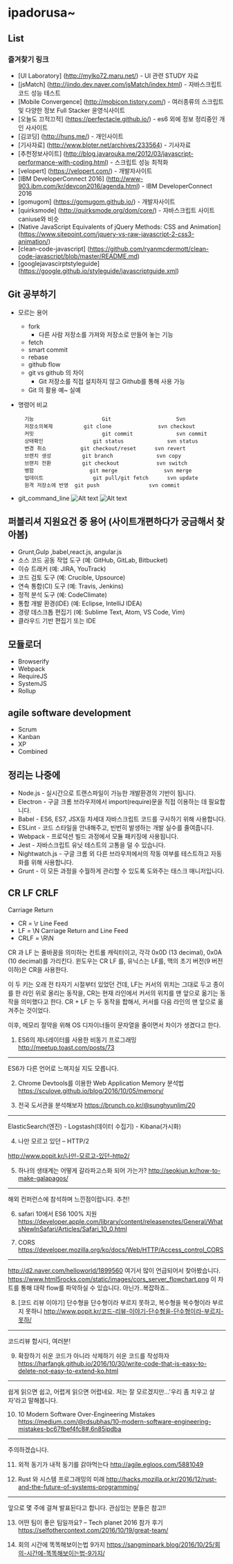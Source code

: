 # ipadorusa~

## List

### **즐겨찾기 링크**
- [UI Laboratory] (http://mylko72.maru.net/) - UI 관련 STUDY 자료
- [jsMatch] (http://jindo.dev.naver.com/jsMatch/index.html) - 자바스크립트 코드 성능 테스트
- [Mobile Convergence] (http://mobicon.tistory.com/) - 여러종류의 스크립트 및 다양한 정보 Full Stacker 윤영식사이트
- [오늘도 끄적끄적] (https://perfectacle.github.io/) - es6 외에 정보 정리중인 개인 사사이트
- [김코딩] (http://huns.me/) - 개인사이트
- [기사자료] (http://www.bloter.net/archives/233564) - 기사자료
- [추천정보사이트] (http://blog.javarouka.me/2012/03/javascript-performance-with-coding.html) - 스크립트 성능 최적화
- [velopert] (https://velopert.com/) - 개발자사이트
- [IBM DeveloperConnect 2016] (http://www-903.ibm.com/kr/devcon2016/agenda.html) - IBM DeveloperConnect 2016
- [gomugom] (https://gomugom.github.io/) - 개발자사이트
- [quirksmode] (http://quirksmode.org/dom/core/) - 자바스크립트 사이트 caniuse와 비슷
- [Native JavaScript Equivalents of jQuery Methods: CSS and Animation] (https://www.sitepoint.com/jquery-vs-raw-javascript-2-css3-animation/)
- [clean-code-javascript] (https://github.com/ryanmcdermott/clean-code-javascript/blob/master/README.md)
- [googlejavascirptstyleguide] (https://google.github.io/styleguide/javascriptguide.xml)

## **Git 공부하기**
- 모르는 용어
	- fork
	    - 다른 사람 저장소를 가져와 저장소로 만들어 놓는 기능
	- fetch
	- smart commit
	- rebase
	- github flow
	- git vs github 의 차이
	    - Git 저장소를 직접 설치하지 않고 Github를 통해 사용 가능
    - Git 의 활용 예~ 실예

- 명령어 비교

		기능           			Git 			        Svn
		저장소의복제    		git clone   			svn checkout
		커밋           		    git commit  			svn commit
		상태확인				git status  			svn status
		변경 취소			git checkout/reset 		svn revert
		브랜치 생성			git branch				svn copy
		브랜치 전환			git checkout			svn switch
		병함					git merge				svn merge
		업데이트				git pull/git fetch		svn update
		원격 저장소에 반영	git push				svn commit
- git_command_line
![Alt text](https://github.com/ipadorusa/2017_list/blob/master/img/git/git_command_line.jpg?raw=true)
![Alt text](https://github.com/ipadorusa/2017_list/blob/master/img/git/git_command_01.jpg?raw=true)

## 퍼블리셔 지원요건 중 용어 (사이트개편하다가 궁금해서 찾아봄)
- Grunt,Gulp ,babel,react.js, angular.js
- 소스 코드 공동 작업 도구 (예: GitHub, GitLab, Bitbucket)
- 이슈 트래커 (예: JIRA, YouTrack)
- 코드 검토 도구 (예: Crucible, Upsource)
- 연속 통합(CI) 도구 (예: Travis, Jenkins)
- 정적 분석 도구 (예: CodeClimate)
- 통합 개발 환경(IDE) (예: Eclipse, IntelliJ IDEA)
- 경량 데스크톱 편집기 (예: Sublime Text, Atom, VS Code, Vim)
- 클라우드 기반 편집기 또는 IDE

## 모듈로더
- Browserify
- Webpack
- RequireJS
- SystemJS
- Rollup

## agile software development
- Scrum
- Kanban
- XP
- Combined

## 정리는 나중에
- Node.js - 실시간으로 트랜스파일이 가능한 개발환경의 기반이 됩니다.
- Electron - 구글 크롬 브라우저에서 import(require)문을 직접 이용하는 데 필요합니다.
- Babel - ES6, ES7, JSX등 차세대 자바스크립트 코드를 구사하기 위해 사용합니다.
- ESLint - 코드 스타일을 안내해주고, 빈번히 발생하는 개발 실수를 줄여줍니다.
- Webpack - 프로덕션 빌드 과정에서 모듈 패키징에 사용됩니다.
- Jest - 자바스크립트 유닛 테스트의 고통을 덜 수 있습니다.
- Nightwatch.js - 구글 크롬 외 다른 브라우저에서의 작동 여부를 테스트하고 자동화를 위해 사용합니다.
- Grunt - 이 모든 과정을 수월하게 관리할 수 있도록 도와주는 태스크 매니저입니다.


## CR LF CRLF

Carriage Return
- CR = \r
Line Feed
- LF = \N
Carriage Return and Line Feed
- CRLF = \R\N

CR 과 LF 는 줄바꿈을 의미하는 컨트롤 캐릭터이고, 각각 0x0D (13 decimal), 0x0A (10 decimal)를 가리킨다.
윈도우는 CR LF 를, 유닉스는 LF를, 맥의 초기 버전(9 버전 이하)은 CR을 사용한다.

이 두 키는 오래 전 타자기 시절부터 있었던 건데,
LF는 커서의 위치는 그대로 두고 종이를 한 라인 위로 올리는 동작을,
CR는 현재 라인에서 커서의 위치를 맨 앞으로 옮기는 동작을 의미했다고 한다.
CR + LF 는 두 동작을 합해서, 커서를 다음 라인의 맨 앞으로 옮겨주는 것이었다.

이후, 메모리 절약을 위해 OS 디자이너들이 문자열을 줄이면서 차이가 생겼다고 한다.




1. ES6의 제너레이터를 사용한 비동기 프로그래밍
http://meetup.toast.com/posts/73
---
ES6가 다른 언어로 느껴지실 지도 모릅니다.

2. Chrome Devtools를 이용한 Web Application Memory 분석법
https://sculove.github.io/blog/2016/10/05/memory/

3. 전국 도서관을 분석해보자
https://brunch.co.kr/@sunghyunlim/20
---
ElasticSearch(엔진) - Logstash(데이터 수집기) - Kibana(가시화)

4. 나만 모르고 있던 – HTTP/2

http://www.popit.kr/나만-모르고-있던-http2/

5. 하나의 생태계는 어떻게 갈라파고스화 되어 가는가?
http://seokjun.kr/how-to-make-galapagos/
---
해외 컨퍼런스에 참석하며 느낀점이랍니다. 추천!

6. safari 10에서 ES6 100% 지원
https://developer.apple.com/library/content/releasenotes/General/WhatsNewInSafari/Articles/Safari_10_0.html

7. CORS
https://developer.mozilla.org/ko/docs/Web/HTTP/Access_control_CORS
- - -
http://d2.naver.com/helloworld/1899560 여기서 많이 언급되어서 찾아봤습니다.
https://www.html5rocks.com/static/images/cors_server_flowchart.png 이 차트를 통해 대략 flow를 파악하실 수 있습니다.
아닌가..복잡하죠..

8. [코드 리뷰 이야기] 단수형을 단수형이라 부르지 못하고, 복수형을 복수형이라 부르지 못하니
http://www.popit.kr/코드-리뷰-이야기-단수형을-단수형이라-부르지-못하/
---
코드리뷰 합시다, 여러분!

9. 확장하기 쉬운 코드가 아니라 삭제하기 쉬운 코드를 작성하자
https://harfangk.github.io/2016/10/30/write-code-that-is-easy-to-delete-not-easy-to-extend-ko.html
---
쉽게 읽으면 쉽고, 어렵게 읽으면 어렵네요.
저는 잘 모르겠지만...'우리 좀 치우고 살자'라고 말해봅니다.

10. 10 Modern Software Over-Engineering Mistakes
https://medium.com/@rdsubhas/10-modern-software-engineering-mistakes-bc67fbef4fc8#.6n85ipdba
---
주의하겠습니다.

11. 외적 동기가 내적 동기를 갉아먹는다
http://agile.egloos.com/5881049

12. Rust 와 시스템 프로그래밍의 미래
http://hacks.mozilla.or.kr/2016/12/rust-and-the-future-of-systems-programming/
---
앞으로 몇 주에 걸쳐 발표된다고 합니다. 관심있는 분들은 참고!!

13. 어떤 팀이 좋은 팀일까요? – Tech planet 2016 참가 후기
https://selfothercontext.com/2016/10/19/great-team/

14. 회의 시간에 똑똑해보이는법 9가지
https://sangminpark.blog/2016/10/25/회의-시간에-똑똑해보이는법-9가지/

